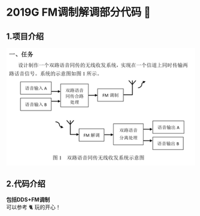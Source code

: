 # 2019G FM调制解调部分代码 👋
## 1.项目介绍
![任务](./pic/2025-07-24-20-28-07.png)
## 2.代码介绍
**包括DDS+FM调制**  
可以参考 🐈 玩的开心！
